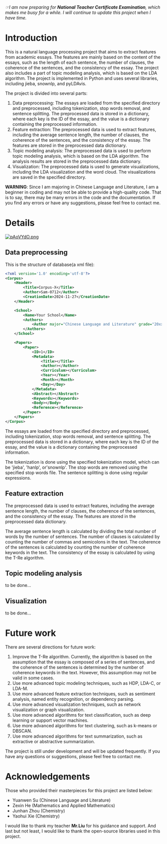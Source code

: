 _☞I am now preparing for **National Teacher Certificate Examination**, which makes me busy for a while. I will continue to update this project when I have time._

# Introduction
This is a natural language processing project that aims to extract features from academic essays. The features are mainly based on the content of the essays, such as the length of each sentence, the number of clauses, the coherence of the sentences, and the consistency of the essay. The project also includes a part of topic modeling analysis, which is based on the LDA algorithm. The project is implemented in Python and uses several libraries, including jieba, snownlp, and pyLDAvis.

The project is divided into several parts:
1. Data preprocessing: The essays are loaded from the specified directory and preprocessed, including tokenization, stop words removal, and sentence splitting. The preprocessed data is stored in a dictionary, where each key is the ID of the essay, and the value is a dictionary containing the preprocessed information.
2. Feature extraction: The preprocessed data is used to extract features, including the average sentence length, the number of clauses, the coherence of the sentences, and the consistency of the essay. The features are stored in the preprocessed data dictionary.
3. Topic modeling analysis: The preprocessed data is used to perform topic modeling analysis, which is based on the LDA algorithm. The analysis results are stored in the preprocessed data dictionary.
4. Visualization: The preprocessed data is used to generate visualizations, including the LDA visualization and the word cloud. The visualizations are saved in the specified directory.

**WARNING**: Since I am majoring in Chinese Language and Literature, I am a beginner in coding and may not be able to provide a high-quality code. That is to say, there may be many errors in the code and the documentation. If you find any errors or have any suggestions, please feel free to contact me.

# Details
[![pAoVYdO.png](https://s21.ax1x.com/2024/12/03/pAoVYdO.png)](https://imgse.com/i/pAoVYdO)
## Data preprocessing
This is the structure of database(a xml file):
```xml
<?xml version='1.0' encoding='utf-8'?>
<Corpus>
    <Header>
        <Title>Corpus-X</Title>
        <Author>Sam-0712</Author>
        <CreationDate>2024-11-27</CreationDate>
    </Header>

    <School>
        <Name>Your School</Name>
        <Authors>
            <Author major="Chinese Language and Literature" grade="20xx">Sam-0712</Author>
        </Authors>
    </School>

    <Papers>
        <Paper>
            <ID>1</ID>
            <Metadata>
                <Title></Title>
                <Author></Author>
                <Curriculum></Curriculum>
                <Year></Year>
                <Month></Month>
                <Day></Day>
            </Metadata>
            <Abstract></Abstract>
            <Keywords></Keywords> 
            <Body></Body>
            <Reference></Reference>
        </Paper>
    </Papers>
</Corpus>
```
The essays are loaded from the specified directory and preprocessed, including tokenization, stop words removal, and sentence splitting. The preprocessed data is stored in a dictionary, where each key is the ID of the essay, and the value is a dictionary containing the preprocessed information.

The tokenization is done using the specified tokenization model, which can be 'jieba', 'hanlp', or'snownlp'. The stop words are removed using the specified stop words file. The sentence splitting is done using regular expressions.

## Feature extraction
The preprocessed data is used to extract features, including the average sentence length, the number of clauses, the coherence of the sentences, and the consistency of the essay. The features are stored in the preprocessed data dictionary.

The average sentence length is calculated by dividing the total number of words by the number of sentences. The number of clauses is calculated by counting the number of commas and semicolons in the text. The coherence of the sentences is calculated by counting the number of coherence keywords in the text. The consistency of the essay is calculated by using the T-Re algorithm.

## Topic modeling analysis
to be done...

## Visualization
to be done...

# Future work
There are several directions for future work:
1. Improve the T-Re algorithm. Currently, the algorithm is based on the assumption that the essay is composed of a series of sentences, and the coherence of the sentences is determined by the number of coherence keywords in the text. However, this assumption may not be valid in some cases.
2. Use more advanced topic modeling techniques, such as HDP, LDA-C, or LDA-M.
3. Use more advanced feature extraction techniques, such as sentiment analysis, named entity recognition, or dependency parsing.
4. Use more advanced visualization techniques, such as network visualization or graph visualization.
5. Use more advanced algorithms for text classification, such as deep learning or support vector machines.
6. Use more advanced algorithms for text clustering, such as k-means or DBSCAN.
7. Use more advanced algorithms for text summarization, such as extractive or abstractive summarization.

The project is still under development and will be updated frequently. If you have any questions or suggestions, please feel free to contact me.

# Acknowledgements
Those who provided their masterpieces for this project are listed below:
- Yuanwen Su (Chinese Language and Literature)
- Zexin He (Mathematics and Applied Mathematics)
- Junhan Zhou (Chemistry)
- Yaohui Xie (Chemistry)

I would like to thank my teacher **Mr.Liu** for his guidance and support. And last but not least, I would like to thank the open-source libraries used in this project.
